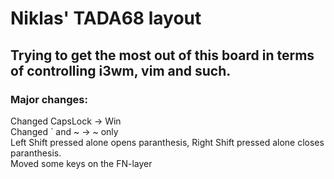 # Niklas' TADA68 layout
## Trying to get the most out of this board in terms of controlling i3wm, vim and such.

### Major changes:
Changed CapsLock	-> Win <br />
Changed ` and ~		-> ~ only <br />
Left Shift pressed alone opens paranthesis, Right Shift pressed alone closes paranthesis. <br />
Moved some keys on the FN-layer <br />
